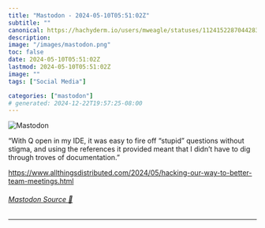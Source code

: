 ```yaml
---
title: "Mastodon - 2024-05-10T05:51:02Z"
subtitle: ""
canonical: https://hachyderm.io/users/mweagle/statuses/112415228704428308
description:
image: "/images/mastodon.png"
toc: false
date: 2024-05-10T05:51:02Z
lastmod: 2024-05-10T05:51:02Z
image: ""
tags: ["Social Media"]

categories: ["mastodon"]
# generated: 2024-12-22T19:57:25-08:00
---
```

![Mastodon](/images/mastodon.png)

<p>“With Q open in my IDE, it was easy to fire off “stupid” questions without stigma, and using the references it provided meant that I didn’t have to dig through troves of documentation.”</p><p><a href="https://www.allthingsdistributed.com/2024/05/hacking-our-way-to-better-team-meetings.html" target="_blank" rel="nofollow noopener noreferrer" translate="no"><span class="invisible">https://www.</span><span class="ellipsis">allthingsdistributed.com/2024/</span><span class="invisible">05/hacking-our-way-to-better-team-meetings.html</span></a></p>


###### [Mastodon Source 🐘](https://hachyderm.io/@mweagle/112415228704428308)

___
